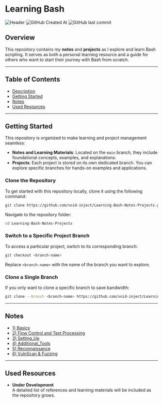 # Learning Bash

![Header](https://github.com/void-inject/headers/raw/main/BA%24H.png)
 ![GitHub Created At](https://img.shields.io/github/created-at/void-inject/Learning-Bash-Notes-Projects)
![GitHub last commit](https://img.shields.io/github/last-commit/void-inject/Learning-Bash-Notes-Projects)


## Overview

This repository contains my **notes** and **projects** as I explore and learn Bash scripting. It serves as both a personal learning resource and a guide for others who want to start their journey with Bash from scratch.

---

## Table of Contents

- [Description](#overview)
- [Getting Started](#getting-started)
- [Notes](#notes)
- [Used Resources](#used-resources)

---

## Getting Started

This repository is organized to make learning and project management seamless:

- **Notes and Learning Materials**: Located on the `main` branch, they include foundational concepts, examples, and explanations.
- **Projects**: Each project is stored on its own dedicated branch. You can explore specific branches for hands-on examples and applications.

### Clone the Repository

To get started with this repository locally, clone it using the following command:

```bash
git clone https://github.com/void-inject/Learning-Bash-Notes-Projects.git
```

Navigate to the repository folder:

```bash
cd Learning-Bash-Notes-Projects
```

### Switch to a Specific Project Branch

To access a particular project, switch to its corresponding branch:

```bash
git checkout <branch-name>
```

Replace `<branch-name>` with the name of the branch you want to explore.

### Clone a Single Branch

If you only want to clone a specific branch to save bandwidth:

```bash
git clone --branch <branch-name> https://github.com/void-inject/Learning-Bash-Notes-Projects.git
```

---
## Notes
- [1) Basics](1-Basics.md) 
- [2) Flow Control and Text Processing](2-FC_TP.md)
- [3) Setting_Up](3-Setting_Up.md)
- [4) Additional_Tools](4-Additional_Tools.md)
- [5) Reconnaissance](5-Reconnaissance.md)
- [6) VulnScan & Fuzzing](6-VulnScan_&_Fuzzing)
---

## Used Resources

- **Under Development**  
    A detailed list of references and learning materials will be included as the repository grows.
